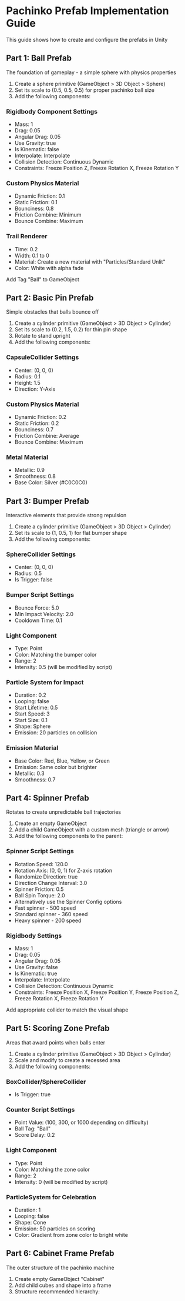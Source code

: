 # Pachinko Prefab Implementation Guide
This guide shows how to create and configure the prefabs in Unity

## Part 1: Ball Prefab
The foundation of gameplay - a simple sphere with physics properties

1. Create a sphere primitive (GameObject > 3D Object > Sphere)
2. Set its scale to (0.5, 0.5, 0.5) for proper pachinko ball size 
3. Add the following components:

### Rigidbody Component Settings
- Mass: 1
- Drag: 0.05
- Angular Drag: 0.05
- Use Gravity: true
- Is Kinematic: false
- Interpolate: Interpolate
- Collision Detection: Continuous Dynamic
- Constraints: Freeze Position Z, Freeze Rotation X, Freeze Rotation Y

### Custom Physics Material
- Dynamic Friction: 0.1
- Static Friction: 0.1
- Bounciness: 0.8
- Friction Combine: Minimum
- Bounce Combine: Maximum

### Trail Renderer
- Time: 0.2
- Width: 0.1 to 0
- Material: Create a new material with "Particles/Standard Unlit"
- Color: White with alpha fade

Add Tag "Ball" to GameObject

## Part 2: Basic Pin Prefab
Simple obstacles that balls bounce off

1. Create a cylinder primitive (GameObject > 3D Object > Cylinder)
2. Set its scale to (0.2, 1.5, 0.2) for thin pin shape
3. Rotate to stand upright
4. Add the following components:

### CapsuleCollider Settings
- Center: (0, 0, 0)
- Radius: 0.1
- Height: 1.5
- Direction: Y-Axis

### Custom Physics Material
- Dynamic Friction: 0.2
- Static Friction: 0.2
- Bounciness: 0.7
- Friction Combine: Average
- Bounce Combine: Maximum

### Metal Material
- Metallic: 0.9
- Smoothness: 0.8
- Base Color: Silver (#C0C0C0)

## Part 3: Bumper Prefab
Interactive elements that provide strong repulsion

1. Create a cylinder primitive (GameObject > 3D Object > Cylinder)
2. Set its scale to (1, 0.5, 1) for flat bumper shape
3. Add the following components:

### SphereCollider Settings
- Center: (0, 0, 0)
- Radius: 0.5
- Is Trigger: false

### Bumper Script Settings
- Bounce Force: 5.0
- Min Impact Velocity: 2.0
- Cooldown Time: 0.1

### Light Component
- Type: Point
- Color: Matching the bumper color
- Range: 2
- Intensity: 0.5 (will be modified by script)

### Particle System for Impact
- Duration: 0.2
- Looping: false
- Start Lifetime: 0.5
- Start Speed: 3
- Start Size: 0.1
- Shape: Sphere
- Emission: 20 particles on collision

### Emission Material
- Base Color: Red, Blue, Yellow, or Green
- Emission: Same color but brighter
- Metallic: 0.3
- Smoothness: 0.7

## Part 4: Spinner Prefab
Rotates to create unpredictable ball trajectories

1. Create an empty GameObject
2. Add a child GameObject with a custom mesh (triangle or arrow)
3. Add the following components to the parent:

### Spinner Script Settings
- Rotation Speed: 120.0
- Rotation Axis: (0, 0, 1) for Z-axis rotation
- Randomize Direction: true
- Direction Change Interval: 3.0
- Spinner Friction: 0.5
- Ball Spin Torque: 2.0
- Alternatively use the Spinner Config options
- Fast spinner - 500 speed
- Standard spinner - 360 speed
- Heavy spinner - 200 speed

### Rigidbody Settings
- Mass: 1
- Drag: 0.05
- Angular Drag: 0.05
- Use Gravity: false
- Is Kinematic: true
- Interpolate: Interpolate
- Collision Detection: Continuous Dynamic
- Constraints: Freeze Position X, Freeze Position Y, Freeze Position Z, Freeze Rotation X, Freeze Rotation Y

Add appropriate collider to match the visual shape

## Part 5: Scoring Zone Prefab
Areas that award points when balls enter

1. Create a cylinder primitive (GameObject > 3D Object > Cylinder)
2. Scale and modify to create a recessed area
3. Add the following components:

### BoxCollider/SphereCollider
- Is Trigger: true

### Counter Script Settings
- Point Value: (100, 300, or 1000 depending on difficulty)
- Ball Tag: "Ball"
- Score Delay: 0.2

### Light Component
- Type: Point
- Color: Matching the zone color
- Range: 2
- Intensity: 0 (will be modified by script)

### ParticleSystem for Celebration
- Duration: 1
- Looping: false
- Shape: Cone
- Emission: 50 particles on scoring
- Color: Gradient from zone color to bright white

## Part 6: Cabinet Frame Prefab
The outer structure of the pachinko machine

1. Create empty GameObject "Cabinet"
2. Add child cubes and shape into a frame
3. Structure recommended hierarchy: